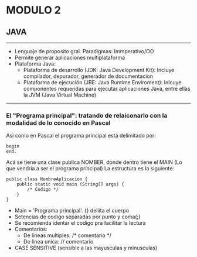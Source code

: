 # MODULO 2

## JAVA
___

- Lenguaje de proposito gral. Paradigmas: Immperativo/OO
- Permite generar aplicaciones multiplataforma
- Plataforma Java:
  - Plataforma de desarrollo (JDK: Java Development Kit): Incluye compilador, depurador, generador de documentacion
  - Plataforma de ejecución (JRE: Java Runtime Enviroment): Inlcuye componentes requeridas para ejecutar aplicaciones Java, entre ellas la JVM (Java Virtual Machine)
____

### **El "Programa principal"**: tratando de relaiconarlo con la modalidad de lo conocido en Pascal

Asi como en Pascal el programa principal está delimitado por:
```
begin
end.
```

Acá se tiene una clase publica NOMBER, donde dentro tiene el MAIN (Lo que vendria a ser el programa principal)
La estructura es la siguiente:

```
public class NombreAplicacion {
    public static void main (String[] args) {
        /* Codigo */
    }
}
```
- Main = 'Programa principal'. {} deliita el cuerpo
- Setencias de codigo separadas por punto y coma(;)
- Se recomienda identar el codigo pra facilitar la lectura
- Comentarios:
  - De lineas multiples: /* comentario */
  - De linea unica: // comentario
- CASE SENSITIVE (sensible a las mayusculas y minusculas)

